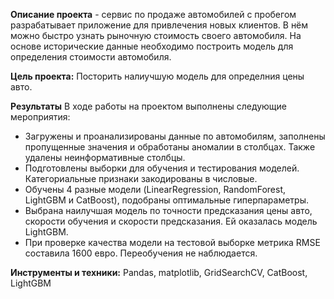 **Описание проекта** - сервис по продаже автомобилей с пробегом  разрабатывает приложение для привлечения новых клиентов. В нём можно быстро узнать рыночную стоимость своего автомобиля. На основе исторические данные необходимо построить модель для определения стоимости автомобиля.

**Цель проекта:** Посторить налиучшую модель для определния цены авто.

**Результаты**
В ходе работы на проектом выполнены следующие мероприятия:
- Загружены и проанализированы данные по автомобилям, заполнены пропущенные значения и обработаны аномалии в столбцах. Также удалены неинформативные столбцы.
- Подготовлены выборки для обучения и тестирования моделей. Категориальные признаки закодированы в числовые.
- Обучены 4 разные модели (LinearRegression, RandomForest, LightGBM и CatBoost), подобраны оптимальные гиперпараметры. 
- Выбрана наилучшая модель по точности предсказания цены авто, скорости обучения и скорости предсказания. Ей оказалась модель LightGBM.
- При проверке качества модели на тестовой выборке метрика RMSE составила 1600 евро. Переобучения не наблюдается.

**Инструменты и техники:** Pandas, matplotlib, GridSearchCV, CatBoost, LightGBM
